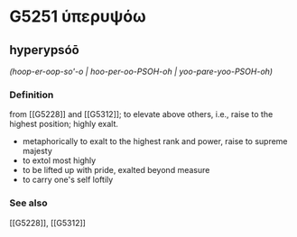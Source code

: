 # G5251 ὑπερυψόω

## hyperypsóō

_(hoop-er-oop-so'-o | hoo-per-oo-PSOH-oh | yoo-pare-yoo-PSOH-oh)_

### Definition

from [[G5228]] and [[G5312]]; to elevate above others, i.e., raise to the highest position; highly exalt.

- metaphorically to exalt to the highest rank and power, raise to supreme majesty
- to extol most highly
- to be lifted up with pride, exalted beyond measure
- to carry one's self loftily

### See also

[[G5228]], [[G5312]]

